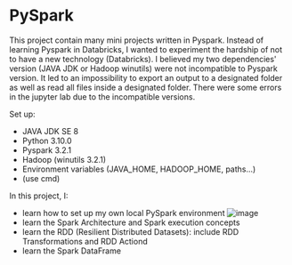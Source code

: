 # PySpark 
This project contain many mini projects written in Pyspark. Instead of learning Pyspark in Databricks, I wanted to experiment the hardship of not to have a new technology (Databricks). 
I believed my two dependencies' version (JAVA JDK or Hadoop winutils) were not incompatible to Pyspark version. It led to an impossibility to export an output to a designated folder as well as read all files inside a designated folder. There were some errors in the jupyter lab due to the incompatible versions.

Set up:
- JAVA JDK SE 8
- Python 3.10.0
- Pyspark 3.2.1
- Hadoop (winutils 3.2.1)
- Environment variables (JAVA_HOME, HADOOP_HOME, paths...)
- (use cmd)

In this project, I:
- learn how to set up my own local PySpark environment
![image](https://github.com/britneydang/Learning-PySpark/assets/110323703/6fbc315c-e66e-4a3e-8bc0-80ba5f4a6c0b)
- learn the Spark Architecture and Spark execution concepts
- learn the RDD (Resilient Distributed Datasets): include RDD Transformations and RDD Actiond
- learn the Spark DataFrame
